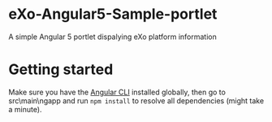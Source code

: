 # eXo-Angular5-Sample-portlet
A simple Angular 5 portlet dispalying eXo platform information

# Getting started
Make sure you have the [Angular CLI](https://github.com/angular/angular-cli#installation) installed globally, 
then go to src\main\ngapp and run `npm install` to resolve all dependencies (might take a minute).
